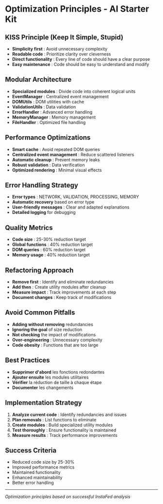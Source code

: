 # Optimization Principles - AI Starter Kit

## KISS Principle (Keep It Simple, Stupid)
- **Simplicity first** : Avoid unnecessary complexity
- **Readable code** : Prioritize clarity over cleverness
- **Direct functionality** : Every line of code should have a clear purpose
- **Easy maintenance** : Code should be easy to understand and modify

## Modular Architecture
- **Specialized modules** : Divide code into coherent logical units
- **EventManager** : Centralized event management
- **DOMUtils** : DOM utilities with cache
- **ValidationUtils** : Data validation
- **ErrorHandler** : Advanced error handling
- **MemoryManager** : Memory management
- **FileHandler** : Optimized file handling

## Performance Optimizations
- **Smart cache** : Avoid repeated DOM queries
- **Centralized event management** : Reduce scattered listeners
- **Automatic cleanup** : Prevent memory leaks
- **Robust validation** : Data verification
- **Optimized rendering** : Minimal visual effects

## Error Handling Strategy
- **Error types** : NETWORK, VALIDATION, PROCESSING, MEMORY
- **Automatic recovery** based on error type
- **User-friendly messages** : Clear and adapted explanations
- **Detailed logging** for debugging

## Quality Metrics
- **Code size** : 25-30% reduction target
- **Global functions** : 40% reduction target
- **DOM queries** : 60% reduction target
- **Memory usage** : 40% reduction target

## Refactoring Approach
- **Remove first** : Identify and eliminate redundancies
- **Add then** : Create utility modules after cleanup
- **Measure impact** : Track improvements at each step
- **Document changes** : Keep track of modifications

## Avoid Common Pitfalls
- **Adding without removing** redundancies
- **Ignoring the goal** of size reduction
- **Not checking** the impact of modifications
- **Over-engineering** : Unnecessary complexity
- **Code obesity** : Functions that are too large

## Best Practices
- **Supprimer d'abord** les fonctions redondantes
- **Ajouter ensuite** les modules utilitaires
- **Vérifier** la réduction de taille à chaque étape
- **Documenter** les changements

## Implementation Strategy
1. **Analyze current code** : Identify redundancies and issues
2. **Plan removals** : List functions to eliminate
3. **Create modules** : Build specialized utility modules
4. **Test thoroughly** : Ensure functionality is maintained
5. **Measure results** : Track performance improvements

## Success Criteria
- Reduced code size by 25-30%
- Improved performance metrics
- Maintained functionality
- Enhanced maintainability
- Better error handling

---
*Optimization principles based on successful InstaFed analysis* 